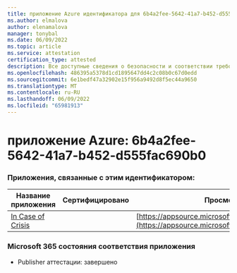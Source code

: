 ```yaml
---
title: приложение Azure идентификатора для 6b4a2fee-5642-41a7-b452-d555fac690b0
ms.author: elmalova
author: elenamalova
manager: tonybal
ms.date: 06/09/2022
ms.topic: article
ms.service: attestation
certification_type: attested
description: Все доступные сведения о безопасности и соответствии требованиям для 6b4a2fee-5642-41a7-b452-d555fac690b0.
ms.openlocfilehash: 486395a5378d1cd1895647dd4c2c08b0c67d0edd
ms.sourcegitcommit: 6e1bedf47a32902e15f956a9492d8f5ec44a9650
ms.translationtype: MT
ms.contentlocale: ru-RU
ms.lasthandoff: 06/09/2022
ms.locfileid: "65981913"
---
```

# <a name="azure-app-id-6b4a2fee-5642-41a7-b452-d555fac690b0"></a>приложение Azure: 6b4a2fee-5642-41a7-b452-d555fac690b0


### <a name="apps-associated-with-this-id"></a>Приложения, связанные с этим идентификатором:
| **Название приложения** | **Сертифицировано** | **Просмотр в AppSource** |
|--------------|---------------|-----------------------|
| [In Case of Crisis](../forward/WA200003194.md) |  | [https://appsource.microsoft.com/product/office/WA200003194](https://appsource.microsoft.com/product/office/WA200003194) |

### <a name="microsoft-365-app-compliance-status"></a>Microsoft 365 состояния соответствия приложения
- Publisher аттестации: завершено

